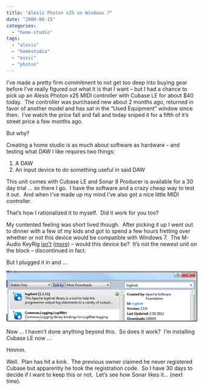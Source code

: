 ```yaml
---
title: "Alesis Photon x25 on Windows 7"
date: "2009-08-15"
categories: 
  - "home-studio"
tags: 
  - "alesis"
  - "homestudio"
  - "music"
  - "photon"
---
```


I’ve made a pretty firm commitment to not get too deep into buying gear before I’ve really figured out what it is that I want – but I had a chance to pick up an Alesis Photon x25 MIDI controller with Cubase LE for about $40 today.  The controller was purchased new about 2 months ago, returned in favor of another model and has sat in the “Used Equipment” window since then.  I’ve watch the price fall and fall and today sniped it for a fifth of it’s street price a few months ago.

But why?

Creating a home studio is as much about software as hardware – and testing what DAW I like requires two things:

1. A DAW
2. An input device to do something useful in said DAW

This unit comes with Cubase LE and Sonar 8 Producer is available for a 30 day trial … so there I go.  I have the software and a crazy cheap way to test it out.  And when I've made up my mind I’ve also got a nice little MIDI controller.

That’s how I rationalized it to myself.  Did it work for you too?

My contented feeling was short lived though.  After picking it up I went out to dinner with a few of my kids and got to spend a few hours fretting over whether or not this device would be compatible with Windows 7.  The M-Audio KeyRig [isn’t](http://twitter.com/noahcoad/status/3303462990) ([more](http://twitter.com/noahcoad/status/3310307595)) – would this device be?  It’s not the newest unit on the block – discontinued in fact.

But I plugged it in and …

![image](/images/archive/image_thumb.png "image")

Now … I haven’t done anything beyond this.  So does it work?  I’m installing Cubase LE now …

Hmmm.

Well.  Plan has hit a kink.  The previous owner claimed he never registered Cubase but apparently he took the registration code.  So I have 30 days to decide if I want to keep this or not.  Let’s see how Sonar likes it… (next time).
